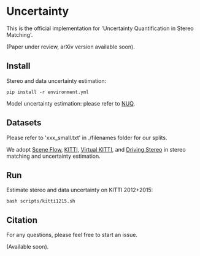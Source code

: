 # Uncertainty
This is the official implementation for 'Uncertainty Quantification in Stereo Matching'.

(Paper under review, arXiv version available soon).

## Install

Stereo and data uncertainty estimation:
```
pip install -r environment.yml
```

Model uncertainty estimation: please refer to [NUQ](https://github.com/stat-ml/NUQ).

## Datasets
Please refer to 'xxx_small.txt' in ./filenames folder for our splits.

We adopt [Scene Flow](https://lmb.informatik.uni-freiburg.de/resources/datasets/SceneFlowDatasets.en.html),
[KITTI](http://www.cvlibs.net/datasets/kitti/eval_scene_flow.php?benchmark=stereo),
[Virtual KITTI](https://europe.naverlabs.com/research/computer-vision/proxy-virtual-worlds-vkitti-2/),
and [Driving Stereo](https://drivingstereo-dataset.github.io/) in stereo matching and uncertainty estimation.

## Run
Estimate stereo and data uncertainty on KITTI 2012+2015:
```
bash scripts/kitti1215.sh
```

## Citation

For any questions, please feel free to start an issue.

(Available soon).
